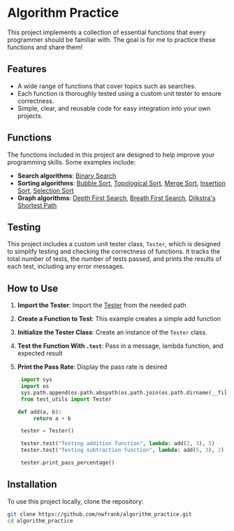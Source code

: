 # Algorithm Practice

This project implements a collection of essential functions that every programmer should be familiar with.
The goal is for me to practice these functions and share them!

## Features

- A wide range of functions that cover topics such as searches.
- Each function is thoroughly tested using a custom unit tester to ensure correctness.
- Simple, clear, and reusable code for easy integration into your own projects.

## Functions

The functions included in this project are designed to help improve your programming skills. Some examples include:

- **Search algorithms**: [Binary Search](./binary_search/binary_search.py)
- **Sorting algorithms**: [Bubble Sort](./sorting_algorithms/bubble_sort.py), [Topological Sort](./topological_sort/topological_sort.py), [Merge Sort](./sorting_algorithms/merge_sort.py), [Insertion Sort](./sorting_algorithms/insertion_sort.py), [Selection Sort](./sorting_algorithms/selection_sort.py)
- **Graph algorithms**: [Depth First Search](./graph_algorithms/depth_first_search/dfs.py), [Breath First Search](./graph_algorithms/breath_first_search/bfs.py), [Dijkstra's Shortest Path](./graph_algorithms/dijkstras_shortest_path/dijkstra.py)

## Testing

This project includes a custom unit tester class, `Tester`, which is designed to simplify testing and checking the correctness of functions. It tracks the total number of tests, the number of tests passed, and prints the results of each test, including any error messages.

## How to Use

1. **Import the Tester**:
   Import the [Tester](./test_utils.py) from the needed path
2. **Create a Function to Test**:
   This example creates a simple add function
3. **Initialize the Tester Class**:
   Create an instance of the `Tester` class.
4. **Test the Function With `.test`**:
   Pass in a message, lambda function, and expected result
5. **Print the Pass Rate**:
   Display the pass rate is desired

   ```python
    import sys
    import os
    sys.path.append(os.path.abspath(os.path.join(os.path.dirname(__file__), '..')))
    from test_utils import Tester

   def add(a, b):
        return a + b

    tester = Tester()

    tester.test("Testing addition function", lambda: add(2, 3), 5)
    tester.test("Testing subtraction function", lambda: add(5, 3), 2)

    tester.print_pass_percentage()
   ```

## Installation

To use this project locally, clone the repository:

```bash
git clone https://github.com/nwfrank/algorithm_practice.git
cd algorithm_practice
```

